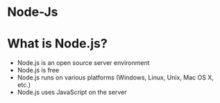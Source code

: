 # Node-Js
<h1>What is Node.js?</h1>
<ul>
  <li>Node.js is an open source server environment</li>
  <li>Node.js is free</li>
  <li>Node.js runs on various platforms (Windows, Linux, Unix, Mac OS X, etc.)</li>
  <li>Node.js uses JavaScript on the server</li>
</ul>
